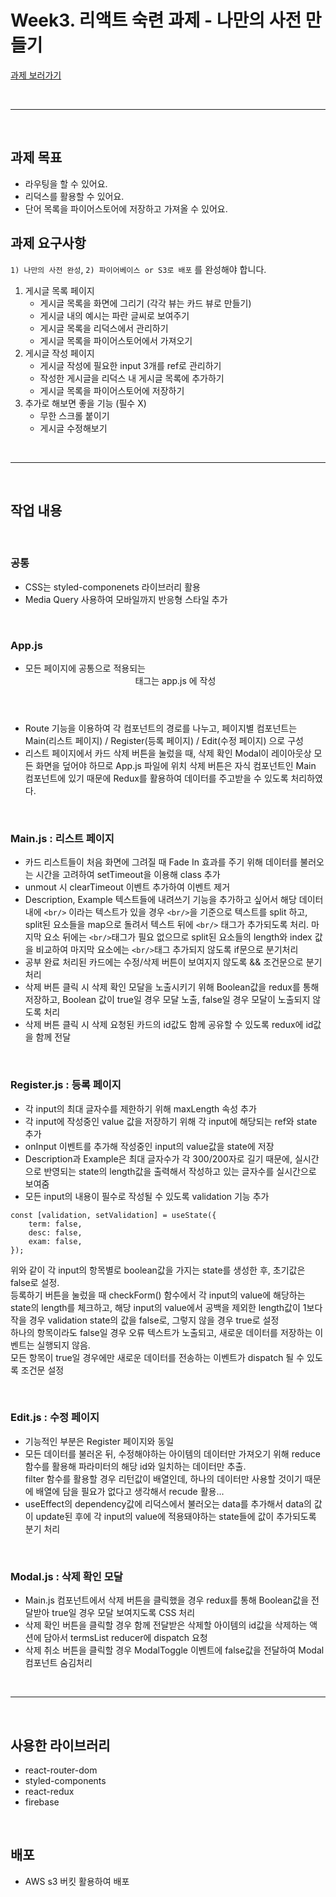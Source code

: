 # Week3. 리액트 숙련 과제 - 나만의 사전 만들기

<a href="http://hay-eon.shop.s3-website.ap-northeast-2.amazonaws.com/" target="_blank">과제 보러가기</a>

<br/>
<hr/>
<br/>

## 과제 목표
- 라우팅을 할 수 있어요.
- 리덕스를 활용할 수 있어요.
- 단어 목록을 파이어스토어에 저장하고 가져올 수 있어요.

## 과제 요구사항
`1) 나만의 사전 완성`,  `2) 파이어베이스 or S3로 배포` 를 완성해야 합니다.
1. 게시글 목록 페이지
    - 게시글 목록을 화면에 그리기 (각각 뷰는 카드 뷰로 만들기)
    - 게시글 내의 예시는 파란 글씨로 보여주기
    - 게시글 목록을 리덕스에서 관리하기
    - 게시글 목록을 파이어스토어에서 가져오기
2. 게시글 작성 페이지
    - 게시글 작성에 필요한 input 3개를 ref로 관리하기
    - 작성한 게시글을 리덕스 내 게시글 목록에 추가하기
    - 게시글 목록을 파이어스토어에 저장하기
3. 추가로 해보면 좋을 기능 (필수 X)
    - 무한 스크롤 붙이기
    - 게시글 수정해보기

<br/>
<hr/>
<br/>

## 작업 내용

<br/>

### 공통
- CSS는 styled-componenets 라이브러리 활용
- Media Query 사용하여 모바일까지 반응형 스타일 추가

<br/>

### App.js
- 모든 페이지에 공통으로 적용되는 <header/> 태그는 app.js 에 작성
- Route 기능을 이용하여 각 컴포넌트의 경로를 나누고, 페이지별 컴포넌트는 Main(리스트 페이지) / Register(등록 페이지) / Edit(수정 페이지) 으로 구성
- 리스트 페이지에서 카드 삭제 버튼을 눌렀을 때, 삭제 확인 Modal이 레이아웃상 모든 화면을 덮어야 하므로 App.js 파일에 위치
삭제 버튼은 자식 컴포넌트인 Main 컴포넌트에 있기 때문에 Redux를 활용하여 데이터를 주고받을 수 있도록 처리하였다.

<br/>

### Main.js : 리스트 페이지
- 카드 리스트들이 처음 화면에 그려질 때 Fade In 효과를 주기 위해 데이터를 불러오는 시간을 고려하여 setTimeout을 이용해 class 추가 
- unmout 시 clearTimeout 이벤트 추가하여 이벤트 제거
- Description, Example 텍스트들에 내려쓰기 기능을 추가하고 싶어서 해당 데이터 내에 `<br/>` 이라는 텍스트가 있을 경우 `<br/>`을 기준으로 텍스트를 split 하고,
split된 요소들을 map으로 돌려서 텍스트 뒤에 `<br/>` 태그가 추가되도록 처리.
마지막 요소 뒤에는 `<br/>`태그가 필요 없으므로 split된 요소들의 length와 index 값을 비교하여 마지막 요소에는 `<br/>`태그 추가되지 않도록 if문으로 분기처리
- 공부 완료 처리된 카드에는 수정/삭제 버튼이 보여지지 않도록 && 조건문으로 분기 처리
- 삭제 버튼 클릭 시 삭제 확인 모달을 노출시키기 위해 Boolean값을 redux를 통해 저장하고, Boolean 값이 true일 경우 모달 노출, false일 경우 모달이 노출되지 않도록 처리
- 삭제 버튼 클릭 시 삭제 요청된 카드의 id값도 함께 공유할 수 있도록 redux에 id값을 함께 전달

<br/>

### Register.js : 등록 페이지
- 각 input의 최대 글자수를 제한하기 위해 maxLength 속성 추가
- 각 input에 작성중인 value 값을 저장하기 위해 각 input에 해당되는 ref와 state 추가
- onInput 이벤트를 추가해 작성중인 input의 value값을 state에 저장
- Description과 Example은 최대 글자수가 각 300/200자로 길기 때문에, 실시간으로 반영되는 state의 length값을 출력해서 작성하고 있는 글자수를 실시간으로 보여줌
- 모든 input의 내용이 필수로 작성될 수 있도록 validation 기능 추가
```
const [validation, setValidation] = useState({
	term: false,
	desc: false,
	exam: false,
});
```
위와 같이 각 input의 항목별로 boolean값을 가지는 state를 생성한 후, 초기값은 false로 설정. <br/>
등록하기 버튼을 눌렀을 때 checkForm() 함수에서 각 input의 value에 해당하는 state의 length를 체크하고, 해당 input의 value에서 공백을 제외한 length값이 1보다 작을 경우 validation state의 값을 false로, 그렇지 않을 경우 true로 설정<br/>
하나의 항목이라도 false일 경우 오류 텍스트가 노출되고, 새로운 데이터를 저장하는 이벤트는 실행되지 않음.<br/>
모든 항목이 true일 경우에만 새로운 데이터를 전송하는 이벤트가 dispatch 될 수 있도록 조건문 설정

<br/>

### Edit.js : 수정 페이지
- 기능적인 부분은 Register 페이지와 동일<br/>
- 모든 데이터를 불러온 뒤, 수정해야하는 아이템의 데이터만 가져오기 위해 reduce 함수를 활용해 파라미터의 해당 id와 일치하는 데이터만 추출.<br/>
filter 함수를 활용할 경우 리턴값이 배열인데, 하나의 데이터만 사용할 것이기 때문에 배열에 담을 필요가 없다고 생각해서 recude 활용...<br/>
- useEffect의 dependency값에 리덕스에서 불러오는 data를 추가해서 data의 값이 update된 후에 각 input의 value에 적용돼야하는 state들에 값이 추가되도록 분기 처리

<br/>

### Modal.js : 삭제 확인 모달
- Main.js 컴포넌트에서 삭제 버튼을 클릭했을 경우 redux를 통해 Boolean값을 전달받아 true일 경우 모달 보여지도록 CSS 처리<br/>
- 삭제 확인 버튼을 클릭할 경우 함께 전달받은 삭제할 아이템의 id값을 삭제하는 액션에 담아서 termsList reducer에 dispatch 요청<br/>
- 삭제 취소 버튼을 클릭할 경우 ModalToggle 이벤트에 false값을 전달하여 Modal 컴포넌트 숨김처리 <br/>

<br/>
<hr/>
<br/>

## 사용한 라이브러리
- react-router-dom
- styled-components
- react-redux
- firebase

<br/>

## 배포
- AWS s3 버킷 활용하여 배포

